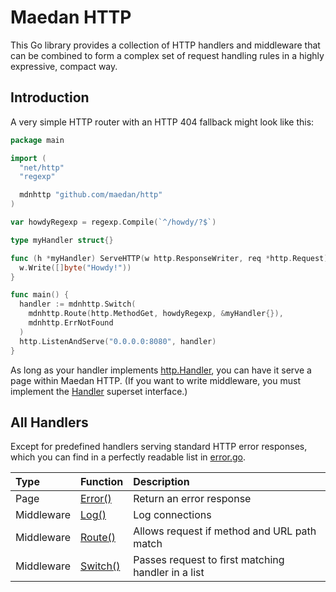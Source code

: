 # Maedan HTTP

This Go library provides a collection of HTTP handlers and middleware that can be combined to form a complex set of request handling rules in a highly expressive, compact way.

## Introduction

A very simple HTTP router with an HTTP 404 fallback might look like this:

```go
package main

import (
  "net/http"
  "regexp"

  mdnhttp "github.com/maedan/http"
)

var howdyRegexp = regexp.Compile(`^/howdy/?$`)

type myHandler struct{}

func (h *myHandler) ServeHTTP(w http.ResponseWriter, req *http.Request) {
  w.Write([]byte("Howdy!"))
}

func main() {
  handler := mdnhttp.Switch(
    mdnhttp.Route(http.MethodGet, howdyRegexp, &myHandler{}),
    mdnhttp.ErrNotFound
  )
  http.ListenAndServe("0.0.0.0:8080", handler)
}
```

As long as your handler implements [http.Handler](https://golang.org/pkg/net/http/#Handler), you can have it serve a page within Maedan HTTP. (If you want to write middleware, you must implement the [Handler](./http.go) superset interface.)

## All Handlers

Except for predefined handlers serving standard HTTP error responses, which you can find in a perfectly readable list in [error.go](./error.go).

| Type | Function | Description |
|:-----|:---------|:------------|
| Page | [Error()](./error.go) | Return an error response |
| Middleware | [Log()](./log.go) | Log connections |
| Middleware | [Route()](./route.go) | Allows request if method and URL path match |
| Middleware | [Switch()](./switch.go) | Passes request to first matching handler in a list |
